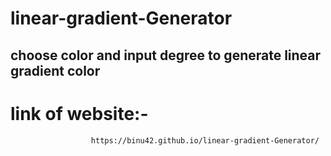 # linear-gradient-Generator
choose color and input degree to generate linear gradient color
---
# link of website:-
                      https://binu42.github.io/linear-gradient-Generator/
